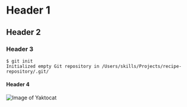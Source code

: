 # Header 1
## Header 2
### Header 3
```
$ git init
Initialized empty Git repository in /Users/skills/Projects/recipe-repository/.git/
```
#### Header 4
![Image of Yaktocat](https://octodex.github.com/images/yaktocat.png)
